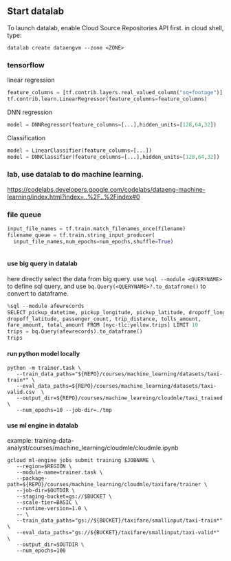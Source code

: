 ## Start datalab
To launch datalab, enable Cloud Source Repositories API first. in cloud shell, type:
```command
datalab create dataengvm --zone <ZONE>
```
### tensorflow 
linear regression
```python
feature_columns = [tf.contrib.layers.real_valued_column("sq+footage")]
tf.contrib.learn.LinearRegressor(feature_columns=feature_columns)
```
DNN regression
```python
model = DNNRegressor(feature_columns=[...],hidden_units=[128,64,32])
```
Classification
```python
model = LinearClassifier(feature_columns=[...])
model = DNNClassifier(feature_columns=[...],hidden_units=[128,64,32])
```


### lab, use datalab to do machine learning.
https://codelabs.developers.google.com/codelabs/dataeng-machine-learning/index.html?index=..%2F..%2Findex#0

### file queue
```python
input_file_names = tf.train.match_filenames_once(filename)
filename_queue = tf.train.string_input_producer(
  input_file_names,num_epochs=num_epochs,shuffle=True)
  
```
#### use big query in datalab
here directly select the data from big query. use `%sql --module <QUERYNAME>` to define sql query, and use `bq.Query(<QUERYNAME>?.to_datafrome()` to convert to dataframe.
```python
%sql --module afewrecords
SELECT pickup_datetime, pickup_longitude, pickup_latitude, dropoff_longitude,
dropoff_latitude, passenger_count, trip_distance, tolls_amount, 
fare_amount, total_amount FROM [nyc-tlc:yellow.trips] LIMIT 10
trips = bq.Query(afewrecords).to_dataframe()
trips
```
#### run python model locally 
```command
python -m trainer.task \
   --train_data_paths="${REPO}/courses/machine_learning/datasets/taxi-train*" \
   --eval_data_paths=${REPO}/courses/machine_learning/datasets/taxi-valid.csv  \
   --output_dir=${REPO}/courses/machine_learning/cloudmle/taxi_trained \
   --num_epochs=10 --job-dir=./tmp
```

#### use ml engine in datalab
example: training-data-analyst/courses/machine_learning/cloudmle/cloudmle.ipynb

```command
gcloud ml-engine jobs submit training $JOBNAME \
   --region=$REGION \
   --module-name=trainer.task \
   --package-path=${REPO}/courses/machine_learning/cloudmle/taxifare/trainer \
   --job-dir=$OUTDIR \
   --staging-bucket=gs://$BUCKET \
   --scale-tier=BASIC \
   --runtime-version=1.0 \
   -- \
   --train_data_paths="gs://${BUCKET}/taxifare/smallinput/taxi-train*" \
   --eval_data_paths="gs://${BUCKET}/taxifare/smallinput/taxi-valid*"  \
   --output_dir=$OUTDIR \
   --num_epochs=100
```
